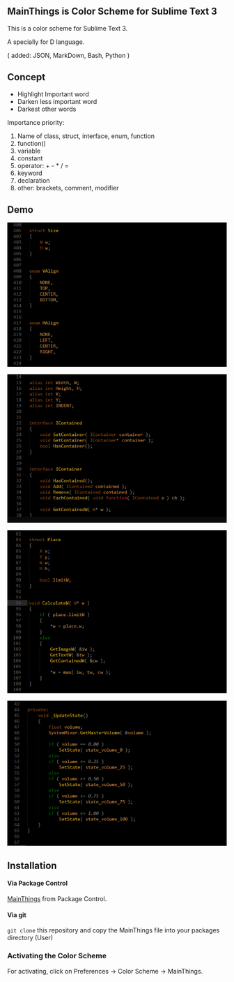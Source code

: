 ## MainThings is Color Scheme for Sublime Text 3

This is a color scheme for Sublime Text 3. 

A specially for D language.

( added: JSON, MarkDown, Bash, Python )

## Concept

- Highlight Important word
- Darken less important word
- Darkest other words

Importance priority:
1. Name of class, struct, interface, enum, function
2. function()
3. variable
4. constant
5. operator: + - * / =
6. keyword
7. declaration
8. other: brackets, comment, modifier


## Demo

![demo](demo/main_things_demo.png)

![demo](demo/main_things_demo_2.png)

![demo](demo/main_things_demo_3.png)

![demo](demo/main_things_demo_4.png)


## Installation

#### Via Package Control

[MainThings](https://packagecontrol.io/packages/MainThings) from Package Control.

#### Via git

`git clone` this repository and copy the MainThings file into your packages directory (User)

### Activating the Color Scheme

For activating, click on Preferences -> Color Scheme -> MainThings. 

